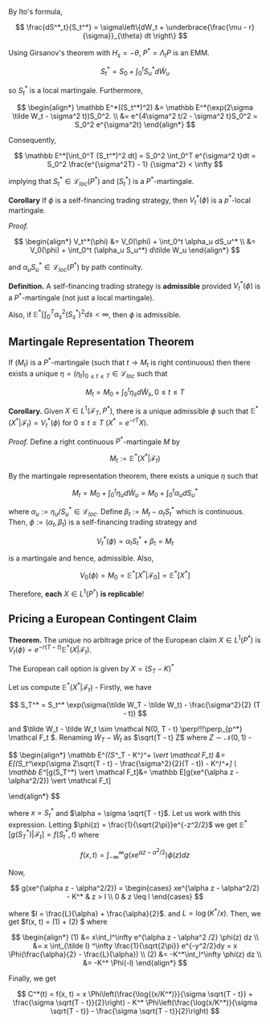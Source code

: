 By Ito's formula,

$$
\frac{dS^*_t}{S_t^*} = \sigma\left\{dW_t + \underbrace{\frac{\mu - r}{\sigma}}_{\theta} dt \right\}
$$

Using Girsanov's theorem with $H_s = - \theta$, $P^* = \Lambda_t P$ is an EMM. 

$$
S_t^* = S_0 + \int_0^t S_u^* d \tilde W_u
$$

so $S_t^*$ is a local martingale. Furthermore,

$$
\begin{align*}
\mathbb E^*((S_t^*)^2) &= \mathbb E^*(\exp(2\sigma \tilde W_t - \sigma^2 t))S_0^2. \\
&= e^{4\sigma^2 t/2 - \sigma^2 t}S_0^2 = S_0^2 e^{\sigma^2t}
\end{align*}
$$

Consequently,

$$
\mathbb E^*[\int_0^T (S_t^*)^2 dt]  = S_0^2 \int_0^T e^{\sigma^2 t}dt = S_0^2 \frac{e^{\sigma^2T} - 1} {\sigma^2} < \infty
$$

implying that $S_t^* \in \mathcal L_{loc}(P^*)$ and $(S_t^*)$ is a $P^*$-martingale.

**Corollary** If $\phi$ is a self-financing trading strategy, then $V_t^*(\phi)$ is a $p^*$-local martingale.

*Proof.* 

$$
\begin{align*}
V_t^*(\phi) &= V_0(\phi) + \int_0^t \alpha_u dS_u^* \\
&= V_0(\phi) + \int_0^t (\alpha_u S_u^*) d\tilde W_u
\end{align*}
$$

and $\alpha_uS_u^* \in \mathcal L_{loc}(P^*)$ by path continuity.

**Definition.** A self-financing trading strategy is **admissible** provided $V_t^*(\phi)$ is a $P^*$-martingale (not just a local martingale). 

Also, if $\mathbb E^*[\int_0^T \alpha_s^2 (S_s^*)^2ds < \infty$, then $\phi$ is admissible.

## Martingale Representation Theorem

If $(M_t)$ is a $P^*$-martingale (such that $t \to M_t$ is right continuous) then there exists a unique $\eta = (\eta_t)_{0 \leq t \leq T} \in \mathcal L_{loc}$ such that 

$$
M_t = M_0 + \int_0^t \eta_s d\tilde W_s, 0 \leq t \leq T
$$

**Corollary.** Given $X \in L^1(\mathcal F_T, P^*)$, there is a unique admissible $\phi$ such that $\mathbb E^*(X^* \vert \mathcal F_t) = V_t^*(\phi)$ for $0 \leq t\leq T$ ($X^* = e^{-rT} X$).

*Proof.* Define a right continuous $P^*$-martingale $M$ by

$$
M_t := \mathbb E^*(X^* \vert \mathcal F_t)
$$

By the martingale representation theorem, there exists a unique $\eta$ such that 

$$
M_t = M_0 + \int_0^t \eta_u d \tilde W_u = M_0 + \int_0^t \alpha_u dS_u^*
$$

where $\alpha_u := \eta_u/S_u^* \in \mathcal L_{loc}$. Define $\beta_t := M_t - \alpha_t S_t^*$ which is continuous. Then, $\phi := (\alpha_t, \beta_t)$ is a self-financing trading strategy and

$$
V_t^*(\phi) = \alpha_t S_t^* + \beta_t = M_t 
$$

is a martingale and hence, admissible. Also, 

$$
V_0(\phi) = M_0 = \mathbb E^*[X^* \vert \mathcal F_0] = \mathbb E^*[X^*]
$$

Therefore, **each** $X \in L^1(P^*)$ **is replicable**!

## Pricing a European Contingent Claim

**Theorem.** The unique no arbitrage price of the European claim $X \in L^1 (P^*)$ is $V_t(\phi) = e^{-r(T - t)} \mathbb E^*(X \vert \mathcal F_t)$.

The European call option is given by $X = (S_T - K)^*$

Let us compute $\mathbb E^*(X^* \vert \mathcal F_t)$ - Firstly, we have

$$
S_T^* = S_t^* \exp(\sigma(\tilde W_T - \tilde W_t) - \frac{\sigma^2}{2} (T - t))
$$

and $\tilde W_t - \tilde W_t \sim \mathcal N(0, T - t) \perp\!\!\!\perp_{p^*} \mathcal F_t $. Renaming $\tilde W_T - \tilde W_t$ as $\sqrt{T - t} Z$ where $Z \sim \mathcal N(0, 1)$ - 

$$
\begin{align*}
\mathbb E^*((S^*_T - K^*)^+ \vert \mathcal F_t) &= E[(S_t^*\exp(\sigma Z\sqrt{T - t}  - \frac{\sigma^2}{2}(T - t)) - K^*)^+] \\
\mathbb E^*[g(S_T^*) \vert \mathcal F_t]&= \mathbb E[g(xe^{\alpha z - \alpha^2/2}) \vert \mathcal F_t]

\end{align*}
$$

where $x = S_t^*$ and $\alpha = \sigma \sqrt{T - t}$. Let us work with this expression. Letting $\phi(z) = \frac{1}{\sqrt{2\pi}}e^{-z^2/2}$  we get $\mathbb E^*[g(S^*_T) \vert \mathcal F_t] = f(S_t^*, t)$ where

$$
f(x, t) = \int_{-\infty}^{\infty} g(xe^{\alpha z - \alpha^2/2})\phi(z) dz
$$

Now,

$$
g(xe^{\alpha z - \alpha^2/2}) = \begin{cases}
xe^{\alpha z - \alpha^2/2} - K^* & z > l \\
0 & z \leq l
\end{cases}
$$

where $l = \frac{L}{\alpha} + \frac{\alpha}{2}$. and $L = \log(K^*/x)$. Then, we get $f(x, t) = (1) + (2) $ where

$$
\begin{align*}
(1) &= x\int_l^\infty e^{\alpha z - \alpha^2 /2} \phi(z) dz \\
&= x \int_{\tilde l} ^\infty \frac{1}{\sqrt{2\pi}} e^{-y^2/2}dy = x \Phi(\frac{\alpha}{2} - \frac{L}{\alpha}) \\
(2) &= -K^*\int_l^\infty \phi(z) dz \\
&= -K^* \Phi(-l)
\end{align*}
$$

Finally, we get

$$
C^*(t) = f(x, t) = x \Phi\left(\frac{\log{(x/K^*)}}{\sigma \sqrt{T - t}} + \frac{\sigma \sqrt{T - t}}{2}\right) - K^* \Phi\left(\frac{\log(x/K^*)}{\sigma \sqrt{T - t}} - \frac{\sigma \sqrt{T - t}}{2}\right)
$$




